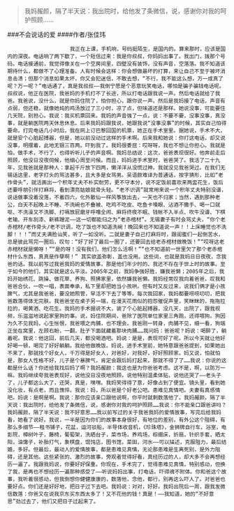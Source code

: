 > 我妈赧颜，隔了半天说：我出院时，给他发了条微信，说，感谢你对我的呵护照顾……

###不会说话的爱
####作者/张佳玮

						我正在上课，手机响，号码挺陌生，是国内的。算来那时，应该是国内的深夜。电话响了两下歇了，一个短信过来：我是你叔叔，你妈妈出事了。我出门，拨那个号码。电话接通前，我觉得像关在一个空房间里，四壁没有装饰，没有声音，空落落。我不知道该期待什么，都做不了心理准备。人有时候会这样：你会想做最坏的打算，来让自己不至于被坏消息击溃；但那个消息如果太坏，你又会犯迷信，不敢去想，“不行，我不能这么想，万一成真了呢？万一呢？”电话通了，真是我叔叔——我倒宁愿是个恶意玩笑电话，哪怕是骗子骗钱电话呢。叔叔说，他正在医院，我爸妈的手机打不了长途，所以打电话跟我说一声。然后电话就给了我爸。我爸说，没什么，就是你妈住院了，怕你担心，跟你说一声。然后是我妈接了电话，声音有点弱，但还稳，就像她炖的鸡汤放过了三小时，凉了点，但味道还是那样。她说没事，可能要住几天院，别担心。我说：我买机票回来。我妈的声音强了一点，说：不要不要，没事没事，真没事，就是躺医院两天休息休息。后来我妈妈跟我说，她跟我说“没事没事”的时候，其实自己怕得要命。打完电话几小时后，我在网上订巴黎回国的机票，她正在手术室里。据她说，手术不大，就是安个心脏起搏器，但是，她以前没动过这样的手术啊。后来我和她说：你打这电话，却又说没事，明摆着，此地无银三百两。吓到我了。我妈很委屈：哎呀呀，我也不想让你担心。我就是怕，做手术，不行了，也得听听儿子的声音啊。我妈总结说：这次，爸爸表现很好。他奔前走后照顾，他没日没夜伺候，他细心周至问候。而且，妈妈进手术室时，爸爸哭了。我活了二十九年，见我爸就是那种人：拿起千斤放下四两，懒洋洋从没慌过神。我就没见我爸哭过。在我们无锡话这里，老字打头的骂法甚多，且大多是女骂男。吴语颇难译为普通话，按字猜形，比如“老作骨头”，就活画出一个积年丈夫不朴实耐劳，更不守本分，说不定饭前喜欢来两盅花生，饭后还要呼朋引伴打麻将，看到漂亮姑娘就骨头轻。“老不识调”就常用来说一个积年丈夫特别没谱，说话做事没着没落，不着四六，化外散仙一样风筝放出去，一天也不归家；当然，遇到那种老公，白天不起晚上不睡、不洗碗也不叠被、吃鸡不吃皮、吃鱼卡嗓眼、沾酒不撒手、喝一口就呕、不洗澡又不洗脚、打嗝放屁磨牙呼噜全闹、麻将终夜不眠、钱帐不入半点、吹牛没谱、下棋老输、开车刮漆、新裤蹭泥——这一切都能归之为“老赤棺材”。无锡妻子有时会骂丈夫，“你个老赤棺材/老作骨头/老不识调，吃了饭也不知道洗碗！晚回来也不知道说一声！！上床睡觉也不洗脚！！！”而丈夫满脸讪笑，听了一如没听。二就是妻子自己打麻将时，跟闺蜜们一起倒苦水，总是彼此骂完一圈后，叹句：“好了好了最后一圈了，还要回去给老赤棺材做晚饭！”“哎呀这老赤棺材就是懒呀！”“是的呀！没有我们，他们怎么活啊！”“也不知道前一世里欠了那个老赤棺材什么东西，真真是作孽啊！” 其实欲盖弥彰，盖也没用。这些词，也就是我妈日日夜夜，念我爸的话。我以前写过我爸我妈的爱情故事，那是他们年少时的、我还不存在于世上时的故事。至于如今的他们，其实就是这么平淡。2005年之前，我妈争强好胜，嫌我爸懒；2005年之后，我妈开始绣花、跳操、做花草、养狗、照拂家里，依然嫌我爸懒。我妈经常叹我向着爸爸，叹我和爸爸合伙，一吹一唱，表面奉承，私下里却把她当小孩哄。但有时又反过来，说我们俩才是小孩脾气，尤其是我爸爸，要没她照管，早活不下去了等等。每次我回家，我妈都要唠唠叨叨，把我爸数落得体无完肤。我爸爸坐在桌子另一端，在漫天花雨似的抱怨催促声里，笑眯眯的，拖拖拉拉的，喝黄酒、吃花生。我妈的手术据说不大，装了个心脏起搏器，没几天，出院了，跟我视频，乐滋滋地说起家里狗的事。说，妈住院期间，爸除了医院单位家里三角跑，还得喂狗。狗因为久不见我妈，心生怅恨，我爸喂之肉脯，也不理会。我爸刚一转身，肉脯不见，细一看，狗端正坐在窝里，左顾右盼，一翻，肚子下面就藏着那块肉脯……我问妈：爸爸呢？妈说：喝醉了，躺着呢。我说：他这回，前后几天，都没喝酒吧。妈说：是是，表现可好了呢。所以今天就让他好好喝一顿，喝完了好好躺躺。我给他做晚饭。妈说，进手术室前，她特意跟爸爸提到，如果她出不来了，那就找个好女人，千万得是好女人，对爸好，对我好，好好照顾家。妈又说，怕就怕是，那女人性格不好，儿子是个暴脾气，肯定会跟后妈打起来，那就不得了了……我说：你说的这都是什么话？你还给我找后妈了啊？我妈赧颜：我这也是为你爸爸考虑。这不是，啊，以防万一嘛。我妈继续夸我爸表现好，说他没日没夜地照顾，说他特别温柔体贴，说他还哭了——老头子了，儿子都这么大了，还哭，真是，嘿嘿。我妈笑得得了意，好像占到了便宜。镜头里，看到她没化妆，有点老，而且憔悴。我说：妈，所以爸是个好老公吧。患难见真情吧。夫妻有真感情吧。妈说：是啊是啊。我说：那你应该亲口跟他说啊，你平时就剩数落他了。我妈赧颜，隔了半天说：我出院时，给他发了条微信，说，感谢你对我的呵护照顾……我说：你不能亲口跟爸讲吗？我妈赧颜，隔了半天说：我不好意思……我以前写过的关于我爸我妈的爱情故事，写完后给我妈看，她看了说好。我说，一半是因为你们的故事本身很好，有地位的差别，有外公这个阻碍，有那么多细节——租书铺子，花盆，运河驳船，半导体收音机，《珍珠塔》，金狮牌自行车，浴室，电影院，樟树叶子，藤椅，葡萄架，洗晒台子，菜市场，养鸡场，棕绷床，折扇，针织手套，晒太阳，油馓子，补胎打气，象棋盘，馄饨店，图书馆，菜田，河水——可以描述，克服阻力，最后结婚，多好。但最后，最动人的爱情故事，都是患难见真情，无论那患难是生离死别，是外力阻碍，还是其他。这些紧张的、激烈的故事，旁观者觉得好看，真经历过的人，却大多不会再想经历一遍了。我跟我妈说，你要好好保重。你现在，手术完了，觉得患难见真情，特别感动，但换了我，是再也不想经历一遍那种感受了——听说妈妈出事，打电话，吓得魂不附体。你和爸这个故事，我听着很感动，但我倒想你健健康康的，数落他，念他，都行，别再这么吓人了。对爸爸也要好点。你们还是好好地，把日子过下去吧。我妈说：对对，好好。我妈出院后一周，跟我发微信数落：你爸又在说我京东买东西太多了！又不花他的钱！真是！——我知道，她的“不好意思”劲过去了，他们又把日子过起来了。			  		